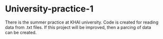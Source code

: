 # University-practice-1
There is the summer practice at KHAI university. Code is created for reading data from .txt files.
If this project will be improved, then a parcing of data can be created. 
